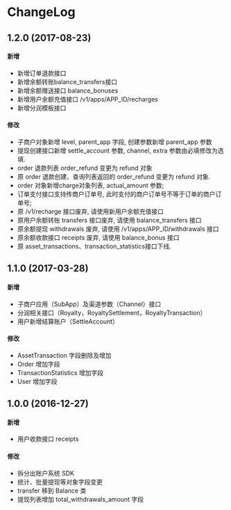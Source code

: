 # ChangeLog

## 1.2.0 (2017-08-23)

#### 新增
- 新增订单退款接口
- 新增余额转账balance_transfers接口
- 新增余额赠送接口 balance_bonuses
- 新增用户余额充值接口 /v1/apps/APP_ID/recharges
- 新增分润模板接口

#### 修改
- 子商户对象新增 level, parent_app 字段, 创建参数新增 parent_app 参数
- 提现创建接口新增 settle_account 参数, channel, extra 参数由必填修改为选填.
- order 退款列表 order_refund 变更为 refund 对象
- 原 order 退款创建、查询列表返回的 order_refund 变更为 refund 对象.
- order 对象新增charge对象列表, actual_amount 参数;
- 订单支付接口支持传商户订单号, 此时支付的商户订单号不等于订单的商户订单号;
- 原 /v1/recharge 接口废弃, 请使用新用户余额充值接口
- 原用户余额转账 transfers 接口废弃, 请使用 balance_transfers 接口
- 原余额提现 withdrawals 废弃, 请使用 /v1/apps/APP_ID/withdrawals 接口
- 原余额收款接口 receipts 废弃, 请使用 balance_bonus 接口
- 原 asset_transactions、transaction_statistics接口下线.

## 1.1.0 (2017-03-28)
#### 新增
- 子商户应用（SubApp）及渠道参数（Channel）接口
- 分润相关接口（Royalty，RoyaltySettlement，RoyaltyTransaction）
- 用户新增结算账户（SettleAccount）

#### 修改
- AssetTransaction 字段删除及增加
- Order 增加字段
- TransactionStatistics 增加字段
- User 增加字段

## 1.0.0 (2016-12-27)
#### 新增
- 用户收款接口 receipts

#### 修改
- 拆分出账户系统 SDK
- 统计、批量提现等对象字段变更
- transfer 移到 Balance 类
- 提现列表增加 total_withdrawals_amount 字段

